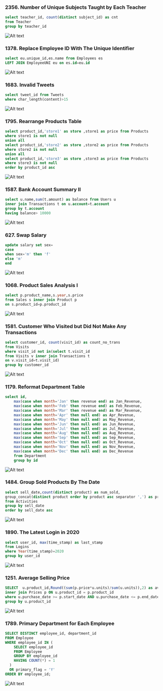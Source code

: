 ### 2356. Number of Unique Subjects Taught by Each Teacher
```sql
select teacher_id, count(distinct subject_id) as cnt
from Teacher
group by teacher_id
```
![Alt text](2356.png)

### 1378. Replace Employee ID With The Unique Identifier
```sql
select eu.unique_id,es.name from Employees es
LEFT JOIN EmployeeUNI eu on es.id=eu.id
```
![Alt text](1378.png)

### 1683. Invalid Tweets
```sql
select tweet_id from Tweets
where char_length(content)>15
```
![Alt text](1683.png)

### 1795. Rearrange Products Table
```sql
select product_id,'store1' as store ,store1 as price from Products
where store1 is not null
union all
select product_id,'store2' as store ,store2 as price from Products
where store2 is not null
union all
select product_id,'store3' as store ,store3 as price from Products
where store3 is not null
order by product_id asc
```
![Alt text](1795.png)

### 1587. Bank Account Summary II
```sql
select u.name,sum(t.amount) as balance from Users u
inner join Transactions t on u.account=t.account
group by t.account
having balance> 10000
```
![Alt text](1587.png)

### 627. Swap Salary
```sql
update salary set sex=
case 
when sex='m' then 'f'
else 'm'
end
```
![Alt text](627.png)

### 1068. Product Sales Analysis I
```sql
select p.product_name,s.year,s.price
from Sales s inner join Product p
on s.product_id=p.product_id
```
![Alt text](1068.png)

### 1581. Customer Who Visited but Did Not Make Any Transactions
```sql
select customer_id, count(visit_id) as count_no_trans 
from Visits
where visit_id not in(select t.visit_id 
from Visits v inner join Transactions t
on v.visit_id=t.visit_id)
group by customer_id
```
![Alt text](image.png)

### 1179. Reformat Department Table
```sql
select id,
    max(case when month='Jan' then revenue end) as Jan_Revenue,
    max(case when month='Feb' then revenue end) as Feb_Revenue,
    max(case when month='Mar' then revenue end) as Mar_Revenue,
    max(case when month='Apr' then null end) as Apr_Revenue,
    max(case when month='May' then null end) as May_Revenue,
    max(case when month='Jun' then null end) as Jun_Revenue,
    max(case when month='Jul' then null end) as Jul_Revenue,
    max(case when month='Aug' then null end) as Aug_Revenue,
    max(case when month='Sep' then null end) as Sep_Revenue,
    max(case when month='Oct' then null end) as Oct_Revenue,
    max(case when month='Nov' then null end) as Nov_Revenue,
    max(case when month='Dec' then null end) as Dec_Revenue
    from Department
    group by id

```
![Alt text](1179.png)

### 1484. Group Sold Products By The Date
```sql
select sell_date,count(distinct product) as num_sold,
group_concat(distinct product order by product asc separator ',') as products
from Activities 
group by sell_date
order by sell_date asc
```
![Alt text](1484.png)

### 1890. The Latest Login in 2020
```sql
select user_id, max(time_stamp) as last_stamp
from Logins 
where Year(time_stamp)=2020
group by user_id
```
![Alt text](1890.png)

### 1251. Average Selling Price
```sql
SELECT  u.product_id,Round((sum(p.price*u.units)/sum(u.units)),2) as average_price FROM UnitsSold u
inner join Prices p ON u.product_id = p.product_id
where u.purchase_date >= p.start_date AND u.purchase_date <= p.end_date
group by u.product_id
```
![Alt text](1251.png)

### 1789. Primary Department for Each Employee
```sql
SELECT DISTINCT employee_id, department_id
FROM Employee
WHERE employee_id IN (
    SELECT employee_id
    FROM Employee
    GROUP BY employee_id
    HAVING COUNT(*) = 1
  )
  OR primary_flag = 'Y'
ORDER BY employee_id;
```
![Alt text](1789.png)
